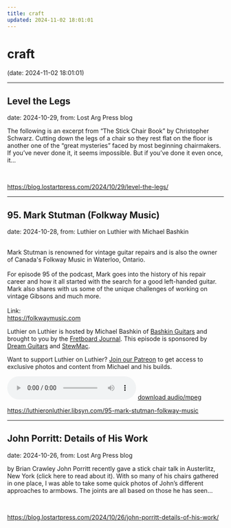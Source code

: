 ```yaml
---
title: craft
updated: 2024-11-02 18:01:01
---
```


# craft

(date: 2024-11-02 18:01:01)

---

## Level the Legs

date: 2024-10-29, from: Lost Arg Press blog

The following is an excerpt from &#8220;The Stick Chair Book&#8221; by Christopher Schwarz. Cutting down the legs of a chair so they rest flat on the floor is another one of the “great mysteries” faced by most beginning chairmakers. If you’ve never done it, it seems impossible. But if you’ve done it even once, it... 

<br> 

<https://blog.lostartpress.com/2024/10/29/level-the-legs/>

---

## 95. Mark Stutman (Folkway Music)

date: 2024-10-28, from: Luthier on Luthier with Michael Bashkin

<div> </div> <div>Mark Stutman is renowned for vintage guitar repairs and is also the owner of Canada's Folkway Music in Waterloo, Ontario.</div> <div> </div> <div>For episode 95 of the podcast, Mark goes into the history of his repair career and how it all started with the search for a good left-handed guitar. Mark also shares with us some of the unique challenges of working on vintage Gibsons and much more.</div> <div> </div> <div>Link:</div> <div><a id="m_7789906231776607852LPlnk245593" href= "https://folkwaymusic.com/?gad_source=1&gclid=Cj0KCQjw7Py4BhCbARIsAMMx-_Lnt2AUBixRuLGNh-lkzV5wpoEz1bdnWcVXOFXEektlj1X6lSUravYaAl1-EALw_wcB" target="_blank" rel="noopener" data-saferedirecturl= "https://www.google.com/url?q=https://folkwaymusic.com/?gad_source%3D1%26gclid%3DCj0KCQjw7Py4BhCbARIsAMMx-_Lnt2AUBixRuLGNh-lkzV5wpoEz1bdnWcVXOFXEektlj1X6lSUravYaAl1-EALw_wcB&source=gmail&ust=1730217105289000&usg=AOvVaw0LqfFOI9s6LuekUVsXoUyO"> https://folkwaymusic.com</a></div> <p>Luthier on Luthier is hosted by Michael Bashkin of <a href= "https://www.bashkinguitars.com">Bashkin Guitars</a> and brought to you by the <a href= "https://shop.fretboardjournal.com/products/fretboard-journal-annual-subscription"> Fretboard Journal</a>. This episode is sponsored by <a href= "https://www.dreamguitars.com/">Dream Guitars</a> and <a href= "https://www.stewmac.com/?irclickid=VA-TmuXZ%3AxyPUn0Ut-05ZTupUkHUPAzGE2bmy00&utm_source=3755630&utm_medium=Impact&utm_campaign=3755630&utm_content=Online%20Tracking%20Link_1303370&irgwc=1&partner=Fretboard%20Journal&mpid=3755630&group="> StewMac</a>.</p> <p>Want to support Luthier on Luthier? <a href= "https://www.patreon.com/luthieronluthier">Join our Patreon</a> to get access to exclusive photos and content from Michael and his builds.</p> 

<audio crossorigin="anonymous" controls="controls">
<source type="audio/mpeg" src="https://traffic.libsyn.com/secure/luthieronluthier/LOL95.mp3?dest-id=480616"></source>
</audio> <a href="https://traffic.libsyn.com/secure/luthieronluthier/LOL95.mp3?dest-id=480616" target="_blank">download audio/mpeg</a><br> 

<https://luthieronluthier.libsyn.com/95-mark-stutman-folkway-music>

---

## John Porritt: Details of His Work

date: 2024-10-26, from: Lost Arg Press blog

by Brian Crawley John Porritt recently gave a stick chair talk in Austerlitz, New York (click here to read about it). With so many of his chairs gathered in one place, I was able to take some quick photos of John’s different approaches to armbows. The joints are all based on those he has seen... 

<br> 

<https://blog.lostartpress.com/2024/10/26/john-porritt-details-of-his-work/>

